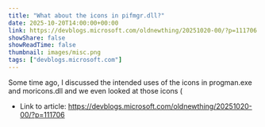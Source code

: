```yaml
---
title: "What about the icons in pifmgr.dll?"
date: 2025-10-20T14:00:00+00:00
link: https://devblogs.microsoft.com/oldnewthing/20251020-00/?p=111706
showShare: false
showReadTime: false
thumbnail: images/misc.png
tags: ["devblogs.microsoft.com"]
---
```

Some time ago, I discussed the intended uses of the icons in progman.exe and moricons.dll and we even looked at those icons (

- Link to article: https://devblogs.microsoft.com/oldnewthing/20251020-00/?p=111706